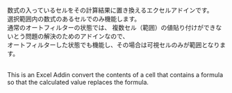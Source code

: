 数式の入っているセルをその計算結果に置き換えるエクセルアドインです。
<br>
選択範囲内の数式のあるセルでのみ機能します。
<br>
通常のオートフィルターの状態では、
複数セル（範囲）の値貼り付けができないとう問題の解決のためのアドインなので、
<br>
オートフィルターした状態でも機能し、その場合は可視セルのみが範囲となります。

<br>
This is an Excel Addin convert the contents of a cell that contains a formula so that the calculated value replaces the formula.